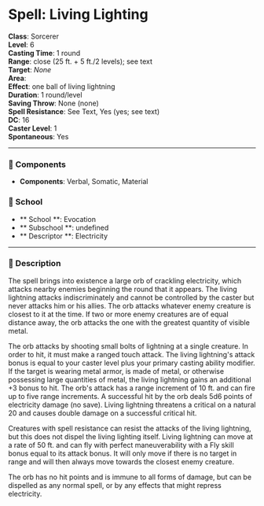 
# Spell: Living Lighting
**Class**: Sorcerer  
**Level**: 6  
**Casting Time**: 1 round  
**Range**: close (25 ft. + 5 ft./2 levels); see text  
**Target**: _None_  
**Area**:   
**Effect**: one ball of living lightning  
**Duration**: 1 round/level  
**Saving Throw**: None (none)  
**Spell Resistance**: See Text, Yes (yes; see text)  
**DC**: 16  
**Caster Level**: 1  
**Spontaneous**: Yes

---

### 🔮 Components
- **Components**: Verbal, Somatic, Material

### 🏫 School
- ** School **: Evocation
- ** Subschool **: undefined
- ** Descriptor **: Electricity
---

### 📜 Description
The spell brings into existence a large orb of crackling electricity, which attacks nearby enemies beginning the round that it appears. The living lightning attacks indiscriminately and cannot be controlled by the caster but never attacks him or his allies. The orb attacks whatever enemy creature is closest to it at the time. If two or more enemy creatures are of equal distance away, the orb attacks the one with the greatest quantity of visible metal. 

The orb attacks by shooting small bolts of lightning at a single creature. In order to hit, it must make a ranged touch attack. The living lightning's attack bonus is equal to your caster level plus your primary casting ability modifier. If the target is wearing metal armor, is made of metal, or otherwise possessing large quantities of metal, the living lightning gains an additional +3 bonus to hit. The orb's attack has a range increment of 10 ft. and can fire up to five range increments. A successful hit by the orb deals 5d6 points of electricity damage (no save). Living lightning threatens a critical on a natural 20 and causes double damage on a successful critical hit. 

Creatures with spell resistance can resist the attacks of the living lightning, but this does not dispel the living lighting itself. Living lightning can move at a rate of 50 ft. and can fly with perfect maneuverability with a Fly skill bonus equal to its attack bonus. It will only move if there is no target in range and will then always move towards the closest enemy creature. 

The orb has no hit points and is immune to all forms of damage, but can be dispelled as any normal spell, or by any effects that might repress electricity.
